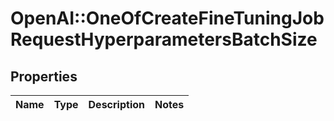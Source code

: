 # OpenAI::OneOfCreateFineTuningJobRequestHyperparametersBatchSize

## Properties
Name | Type | Description | Notes
------------ | ------------- | ------------- | -------------

